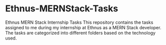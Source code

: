 # Ethnus-MERNStack-Tasks
Ethnus MERN Stack Internship Tasks
This repository contains the tasks assigned to me during my internship at Ethnus as a MERN Stack
developer. The tasks are categorized into different folders based on the technology used.